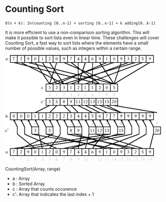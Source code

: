 # Counting Sort

`O(n + k): 2n(counting [0..n-1] + sorting [0..n-1] + k adding[0..k-1]`

It is more efficient to use a non-comparison sorting algorithm. This will make it possible to sort lists even in linear time. These challenges will cover Counting Sort, a fast way to sort lists where the elements have a small number of possible values, such as integers within a certain range.

<img src="/images/CountingSort.png">

CountingSort(Array, range)

<ul>
  <li>a : Array</li>
  <li>b : Sorted Array</li>
  <li>c : Array that counts occurence</li>
  <li>c': Array that indicates the last index + 1</li>     
</ul>
